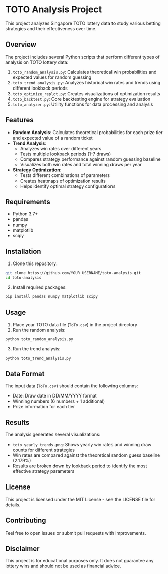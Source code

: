 # TOTO Analysis Project

This project analyzes Singapore TOTO lottery data to study various betting strategies and their effectiveness over time.

## Overview

The project includes several Python scripts that perform different types of analysis on TOTO lottery data:

1. `toto_random_analysis.py`: Calculates theoretical win probabilities and expected values for random guessing
2. `toto_trend_analysis.py`: Analyzes historical win rates and trends using different lookback periods
3. `toto_optimize_replot.py`: Creates visualizations of optimization results
4. `toto_backtest.py`: Core backtesting engine for strategy evaluation
5. `toto_analyzer.py`: Utility functions for data processing and analysis

## Features

- **Random Analysis**: Calculates theoretical probabilities for each prize tier and expected value of a random ticket
- **Trend Analysis**: 
  - Analyzes win rates over different years
  - Tests multiple lookback periods (1-7 draws)
  - Compares strategy performance against random guessing baseline
  - Visualizes both win rates and total winning draws per year
- **Strategy Optimization**: 
  - Tests different combinations of parameters
  - Creates heatmaps of optimization results
  - Helps identify optimal strategy configurations

## Requirements

- Python 3.7+
- pandas
- numpy
- matplotlib
- scipy

## Installation

1. Clone this repository:
```bash
git clone https://github.com/YOUR_USERNAME/toto-analysis.git
cd toto-analysis
```

2. Install required packages:
```bash
pip install pandas numpy matplotlib scipy
```

## Usage

1. Place your TOTO data file (`ToTo.csv`) in the project directory
2. Run the random analysis:
```bash
python toto_random_analysis.py
```
3. Run the trend analysis:
```bash
python toto_trend_analysis.py
```

## Data Format

The input data (`ToTo.csv`) should contain the following columns:
- Date: Draw date in DD/MM/YYYY format
- Winning numbers (6 numbers + 1 additional)
- Prize information for each tier

## Results

The analysis generates several visualizations:
- `toto_yearly_trends.png`: Shows yearly win rates and winning draw counts for different strategies
- Win rates are compared against the theoretical random guess baseline (2.179%)
- Results are broken down by lookback period to identify the most effective strategy parameters

## License

This project is licensed under the MIT License - see the LICENSE file for details.

## Contributing

Feel free to open issues or submit pull requests with improvements.

## Disclaimer

This project is for educational purposes only. It does not guarantee any lottery wins and should not be used as financial advice. 